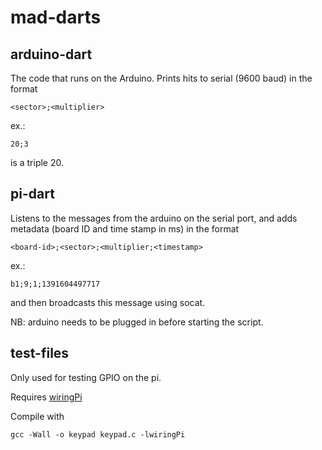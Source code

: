 mad-darts
=========

## arduino-dart ##

The code that runs on the Arduino. Prints hits to serial (9600 baud) in the format 

	<sector>;<multiplier>

ex.:

	20;3

is a triple 20.

## pi-dart ##

Listens to the messages from the arduino on the serial port, and adds metadata (board ID and time stamp in ms) in the format

	<board-id>;<sector>;<multiplier;<timestamp>

ex.:

	b1;9;1;1391604497717

and then broadcasts this message using socat.

NB: arduino needs to be plugged in before starting the script. 

## test-files ##

Only used for testing GPIO on the pi.

Requires [wiringPi](http://wiringpi.com)

Compile with 

	gcc -Wall -o keypad keypad.c -lwiringPi
